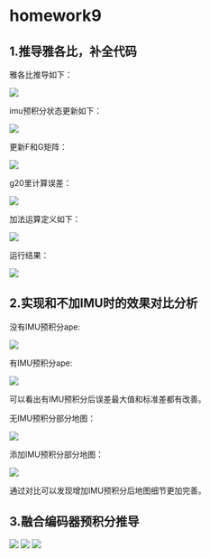 # homework9

## 1.推导雅各比，补全代码

雅各比推导如下：

<img src="imgs/1.1.jpg"> 

imu预积分状态更新如下：

<img src="imgs/1.2.png"> 

更新F和G矩阵：

<img src="imgs/1.3.png"> 

g20里计算误差：

<img src="imgs/1.4.png">

加法运算定义如下：

<img src="imgs/1.5.png">

运行结果：

<img src="imgs/1.6.png"> 

## 2.实现和不加IMU时的效果对比分析

没有IMU预积分ape:

<img src="imgs/2.1.png">

有IMU预积分ape:

<img src="imgs/2.2.png">

可以看出有IMU预积分后误差最大值和标准差都有改善。

无IMU预积分部分地图：

<img src="imgs/2.3.png"> 

添加IMU预积分部分地图：

<img src="imgs/2.4.png">

通过对比可以发现增加IMU预积分后地图细节更加完善。

## 3.融合编码器预积分推导

<img src="imgs/3.1.jpg"> 

<img src="imgs/3.2.jpg"> 

<img src="imgs/3.3.jpg"> 


